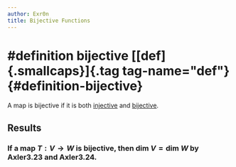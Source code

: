 ```yaml
---
author: Exr0n
title: Bijective Functions
---
```


# \#definition bijective [[def]{.smallcaps}]{.tag tag-name="def"} {#definition-bijective}

A map is bijective if it is both [injective](KBrefInjective.org) and
[bijective](KBrefSurjectiveFunction.org).

## Results

### If a map $T : V \to W$ is bijective, then $\text{dim }V = \text{dim }W$ by Axler3.23 and Axler3.24.
